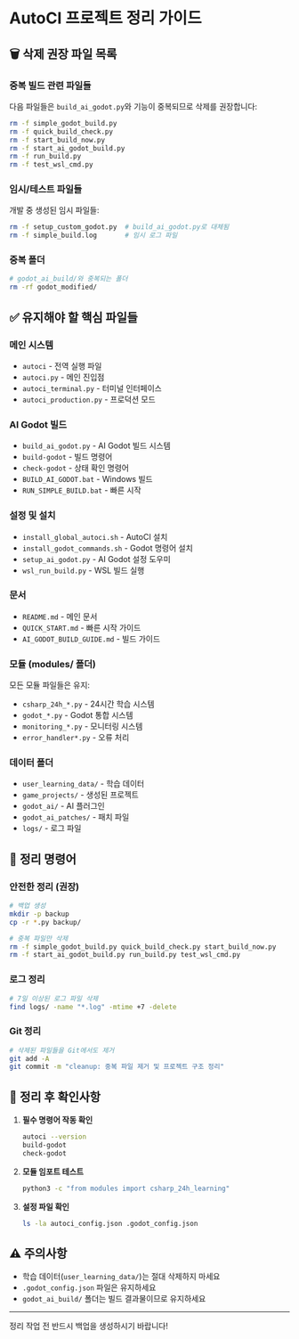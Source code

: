 # AutoCI 프로젝트 정리 가이드

## 🗑️ 삭제 권장 파일 목록

### 중복 빌드 관련 파일들
다음 파일들은 `build_ai_godot.py`와 기능이 중복되므로 삭제를 권장합니다:

```bash
rm -f simple_godot_build.py
rm -f quick_build_check.py
rm -f start_build_now.py
rm -f start_ai_godot_build.py
rm -f run_build.py
rm -f test_wsl_cmd.py
```

### 임시/테스트 파일들
개발 중 생성된 임시 파일들:

```bash
rm -f setup_custom_godot.py  # build_ai_godot.py로 대체됨
rm -f simple_build.log       # 임시 로그 파일
```

### 중복 폴더
```bash
# godot_ai_build/와 중복되는 폴더
rm -rf godot_modified/
```

## ✅ 유지해야 할 핵심 파일들

### 메인 시스템
- `autoci` - 전역 실행 파일
- `autoci.py` - 메인 진입점
- `autoci_terminal.py` - 터미널 인터페이스
- `autoci_production.py` - 프로덕션 모드

### AI Godot 빌드
- `build_ai_godot.py` - AI Godot 빌드 시스템
- `build-godot` - 빌드 명령어
- `check-godot` - 상태 확인 명령어
- `BUILD_AI_GODOT.bat` - Windows 빌드
- `RUN_SIMPLE_BUILD.bat` - 빠른 시작

### 설정 및 설치
- `install_global_autoci.sh` - AutoCI 설치
- `install_godot_commands.sh` - Godot 명령어 설치
- `setup_ai_godot.py` - AI Godot 설정 도우미
- `wsl_run_build.py` - WSL 빌드 실행

### 문서
- `README.md` - 메인 문서
- `QUICK_START.md` - 빠른 시작 가이드
- `AI_GODOT_BUILD_GUIDE.md` - 빌드 가이드

### 모듈 (modules/ 폴더)
모든 모듈 파일들은 유지:
- `csharp_24h_*.py` - 24시간 학습 시스템
- `godot_*.py` - Godot 통합 시스템
- `monitoring_*.py` - 모니터링 시스템
- `error_handler*.py` - 오류 처리

### 데이터 폴더
- `user_learning_data/` - 학습 데이터
- `game_projects/` - 생성된 프로젝트
- `godot_ai/` - AI 플러그인
- `godot_ai_patches/` - 패치 파일
- `logs/` - 로그 파일

## 🔧 정리 명령어

### 안전한 정리 (권장)
```bash
# 백업 생성
mkdir -p backup
cp -r *.py backup/

# 중복 파일만 삭제
rm -f simple_godot_build.py quick_build_check.py start_build_now.py
rm -f start_ai_godot_build.py run_build.py test_wsl_cmd.py
```

### 로그 정리
```bash
# 7일 이상된 로그 파일 삭제
find logs/ -name "*.log" -mtime +7 -delete
```

### Git 정리
```bash
# 삭제된 파일들을 Git에서도 제거
git add -A
git commit -m "cleanup: 중복 파일 제거 및 프로젝트 구조 정리"
```

## 📝 정리 후 확인사항

1. **필수 명령어 작동 확인**
   ```bash
   autoci --version
   build-godot
   check-godot
   ```

2. **모듈 임포트 테스트**
   ```bash
   python3 -c "from modules import csharp_24h_learning"
   ```

3. **설정 파일 확인**
   ```bash
   ls -la autoci_config.json .godot_config.json
   ```

## ⚠️ 주의사항

- 학습 데이터(`user_learning_data/`)는 절대 삭제하지 마세요
- `.godot_config.json` 파일은 유지하세요
- `godot_ai_build/` 폴더는 빌드 결과물이므로 유지하세요

---

정리 작업 전 반드시 백업을 생성하시기 바랍니다!